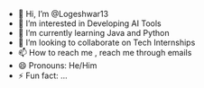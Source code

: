 - 👋 Hi, I’m @Logeshwar13
- 👀 I’m interested in Developing AI Tools
- 🌱 I’m currently learning Java and Python
- 💞️ I’m looking to collaborate on Tech Internships
- 📫 How to reach me , reach me through emails
- 😄 Pronouns: He/Him
- ⚡ Fun fact: ...

<!---
Logeshwar13/Logeshwar13 is a ✨ special ✨ repository because its `README.md` (this file) appears on your GitHub profile.
You can click the Preview link to take a look at your changes.
--->
